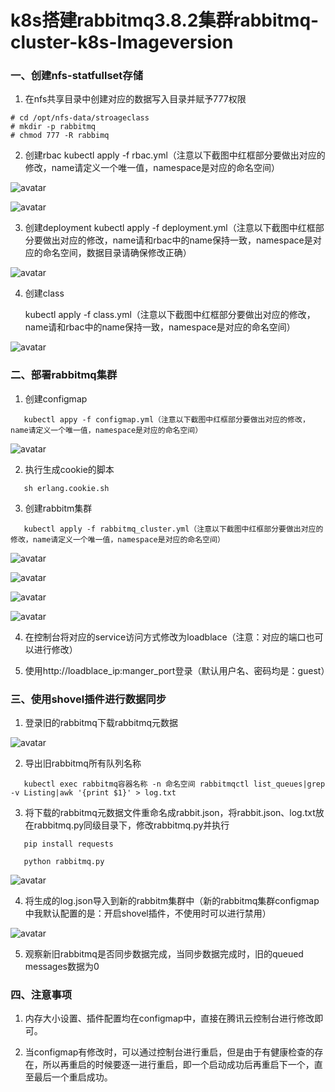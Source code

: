 # k8s搭建rabbitmq3.8.2集群rabbitmq-cluster-k8s-Imageversion
### 一、创建nfs-statfullset存储
1. 在nfs共享目录中创建对应的数据写入目录并赋予777权限

```
# cd /opt/nfs-data/stroageclass
# mkdir -p rabbitmq
# chmod 777 -R rabbimq
```
2. 创建rbac
   kubectl apply -f rbac.yml（注意以下截图中红框部分要做出对应的修改，name请定义一个唯一值，namespace是对应的命名空间）

![avatar](https://github.com/TomMorant/rabbitmq-cluster-k8s-Imageversion/blob/master/screenshot/servicaccounte.png)  

![avatar](https://github.com/TomMorant/rabbitmq-cluster-k8s-Imageversion/blob/master/screenshot/rolebind.png)

3. 创建deployment
   kubectl apply -f deployment.yml（注意以下截图中红框部分要做出对应的修改，name请和rbac中的name保持一致，namespace是对应的命名空间，数据目录请确保修改正确）

![avatar](https://github.com/TomMorant/rabbitmq-cluster-k8s-Imageversion/blob/master/screenshot/deployment.png)

4. 创建class

   kubectl apply -f class.yml（注意以下截图中红框部分要做出对应的修改，name请和rbac中的name保持一致，namespace是对应的命名空间）

![avatar](https://github.com/TomMorant/rabbitmq-cluster-k8s-Imageversion/blob/master/screenshot/class.png)

### 二、部署rabbitmq集群
1. 创建configmap

```
   kubectl appy -f configmap.yml（注意以下截图中红框部分要做出对应的修改，name请定义一个唯一值，namespace是对应的命名空间）
```
![avatar](https://github.com/TomMorant/rabbitmq-cluster-k8s-Imageversion/blob/master/screenshot/configmap.png)

2. 执行生成cookie的脚本
```
   sh erlang.cookie.sh 
```
3. 创建rabbitm集群
```
   kubectl apply -f rabbitmq_cluster.yml（注意以下截图中红框部分要做出对应的修改，name请定义一个唯一值，namespace是对应的命名空间）
```
![avatar](https://github.com/TomMorant/rabbitmq-cluster-k8s-Imageversion/blob/master/screenshot/rabbitmq_cluster.png)

![avatar](https://github.com/TomMorant/rabbitmq-cluster-k8s-Imageversion/blob/master/screenshot/rabbitmq_cluster-management.png)

![avatar](https://github.com/TomMorant/rabbitmq-cluster-k8s-Imageversion/blob/master/screenshot/rabbitmq_cluster-statefulset01.png)

![avatar](https://github.com/TomMorant/rabbitmq-cluster-k8s-Imageversion/blob/master/screenshot/rabbitmq_cluster-statefulset02.png)

4. 在控制台将对应的service访问方式修改为loadblace（注意：对应的端口也可以进行修改）

5. 使用http://loadblace_ip:manger_port登录（默认用户名、密码均是：guest）

### 三、使用shovel插件进行数据同步
1. 登录旧的rabbitmq下载rabbitmq元数据

![avatar](https://github.com/TomMorant/rabbitmq-cluster-k8s-Imageversion/blob/master/screenshot/rabbitmq.png)

2. 导出旧rabbitmq所有队列名称
```
   kubectl exec rabbitmq容器名称 -n 命名空间 rabbitmqctl list_queues|grep -v Listing|awk '{print $1}' > log.txt
```
3. 将下载的rabbitmq元数据文件重命名成rabbit.json，将rabbit.json、log.txt放在rabbitmq.py同级目录下，修改rabbitmq.py并执行

```
   pip install requests

   python rabbitmq.py
```
![avatar](https://github.com/TomMorant/rabbitmq-cluster-k8s-Imageversion/blob/master/screenshot/rabbitmq-py.png)

4. 将生成的log.json导入到新的rabbitm集群中（新的rabbitmq集群configmap中我默认配置的是：开启shovel插件，不使用时可以进行禁用）

![avatar](https://github.com/TomMorant/rabbitmq-cluster-k8s-Imageversion/blob/master/screenshot/new-rabbitmq.png)

5. 观察新旧rabbitmq是否同步数据完成，当同步数据完成时，旧的queued messages数据为0

### 四、注意事项

1. 内存大小设置、插件配置均在configmap中，直接在腾讯云控制台进行修改即可。

2. 当configmap有修改时，可以通过控制台进行重启，但是由于有健康检查的存在，所以再重启的时候要逐一进行重启，即一个启动成功后再重启下一个，直至最后一个重启成功。











